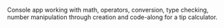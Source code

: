 Console app working with math, operators, conversion, type checking, number manipulation through
creation and code-along for a tip calculator.
